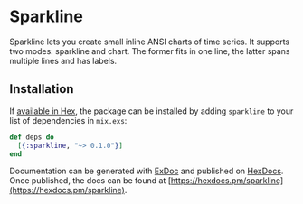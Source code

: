 # Sparkline

Sparkline lets you create small inline ANSI charts of time series. It supports
two modes: sparkline and chart. The former fits in one line, the latter spans
multiple lines and has labels.

## Installation

If [available in Hex](https://hex.pm/docs/publish), the package can be installed
by adding `sparkline` to your list of dependencies in `mix.exs`:

```elixir
def deps do
  [{:sparkline, "~> 0.1.0"}]
end
```

Documentation can be generated with [ExDoc](https://github.com/elixir-lang/ex_doc)
and published on [HexDocs](https://hexdocs.pm). Once published, the docs can
be found at [https://hexdocs.pm/sparkline](https://hexdocs.pm/sparkline).

